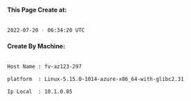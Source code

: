 
   
#### This Page Create at:

```bash

2022-07-20 - 06:34:20 UTC

```

#### Create By Machine:

```bash

Host Name : fv-az123-297

platform  : Linux-5.15.0-1014-azure-x86_64-with-glibc2.31

Ip Local  : 10.1.0.85

```

